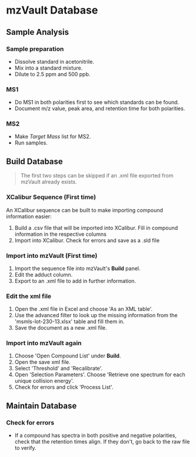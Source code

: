 # mzVault Database

## Sample Analysis

### Sample preparation

- Dissolve standard in acetonitrile.
- Mix into a standard mixture.
- Dilute to 2.5 ppm and 500 ppb.

### MS1

- Do MS1 in both polarities first to see which standards can be found.
- Document m/z value, peak area, and retention time for both polarities.

### MS2

- Make *Target Mass* list for MS2.
- Run samples.

## Build Database

> The first two steps can be skipped if an .xml file exported from mzVault already exists.

### XCalibur Sequence (First time)

An XCalibur sequence can be built to make importing compound information easier:

1. Build a .csv file that will be imported into XCalibur. Fill in compound information in the respective columns
2. Import into XCalibur. Check for errors and save as a .sld file

### Import into mzVault (First time)

1. Import the sequence file into mzVault's **Build** panel.
2. Edit the adduct column.
3. Export to an .xml file to add in further information.

### Edit the xml file

1. Open the .xml file in Excel and choose 'As an XML table'.
2. Use the advanced filter to look up the missing information from the 'msmls-lot-230-13.xlsx' table and fill them in.
3. Save the document as a new .xml file.

### Import into mzVault again

1. Choose 'Open Compound List' under **Build**.
2. Open the save xml file.
3. Select 'Threshold' and 'Recalibrate'.
4. Open 'Selection Parameters'. Choose 'Retrieve one spectrum for each unique collision energy'.
5. Check for errors and click 'Process List'.

## Maintain Database

### Check for errors

- If a compound has spectra in both positive and negative polarities, check that the retention times align. If they don't, go back to the raw file to verify.